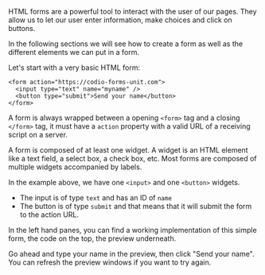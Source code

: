 HTML forms are a powerful tool to interact with the user of our pages. They allow us to let our user enter information, make choices and click on buttons.

In the following sections we will see how to create a form as well as the different elements we can put in a form.

Let's start with a very basic HTML form:

```
<form action="https://codio-forms-unit.com">
  <input type="text" name="myname" />
  <button type="submit">Send your name</button>
</form>
```

A form is always wrapped between a opening `<form>` tag and a closing `</form>` tag, it must have a `action` property with a valid URL of a receiving script on a server.

A form is composed of at least one widget. A widget is an HTML element like a text field, a select box, a check box, etc. Most forms are composed of multiple widgets accompanied by labels.

In the example above, we have one `<input>` and one `<button>` widgets.
- The input is of type `text` and has an ID of `name`
- The button is of type `submit` and that means that it will submit the form to the action URL.

In the left hand panes, you can find a working implementation of this simple form, the code on the top, the preview underneath.

Go ahead and type your name in the preview, then click "Send your name".
You can refresh the preview windows if you want to try again.